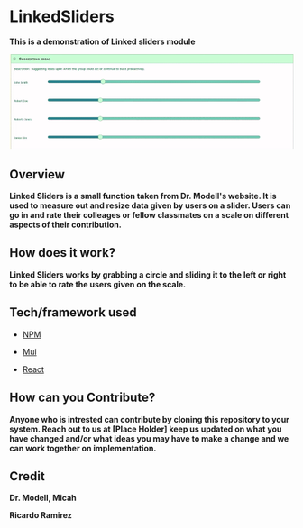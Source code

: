 # LinkedSliders
<b>This is a demonstration of Linked sliders module </b>

![alt text](IMG/d96f0bb086707422ee4580b616af1fc8.gif "sliders")


<h2>Overview</h2>

<b>Linked Sliders is a small function taken from Dr. Modell's website. 
It is used to measure out and resize data given by users on a slider. 
Users can go in and rate their colleages or fellow classmates on
a scale on different aspects of their contribution.  </b>  

<h2>How does it work?</h2>

<b>Linked Sliders works by grabbing a circle and sliding it to the left or right to be able to rate the users given on the scale.</b>
  
<h2>Tech/framework used</h2>

- [NPM](https://www.npmjs.com/)

- [Mui](https://github.com/mui-org/material-ui)

- [React](https://reactjs.org/)

<h2>How can you Contribute?</h2>
<b>Anyone who is intrested can contribute by cloning this repository to your system. Reach out to us at [Place Holder] keep us updated on what you have changed and/or what ideas you may have to make a change and we can work together on implementation.</b>

<h2>Credit</h2>
<b>Dr. Modell, Micah</b>

<b>Ricardo Ramirez</b>
